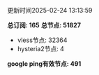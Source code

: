 更新时间2025-02-24 13:13:59

**总订阅: 165**
**总节点: 51827**
- vless节点: 32364
- hysteria2节点: 4

**google ping有效节点: 491**

